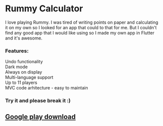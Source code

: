 # Rummy Calculator

I love playing Rummy. I was tired of writing points on paper and calculating it on my own so I looked for an app that could to that for me. But I couldn't find any good app that I would like using so I made my own app in Flutter and it's awesome.

### Features:

Undo functionality  
Dark mode  
Always on display  
Multi-language support  
Up to 11 players  
MVC code arhitecture - easy to maintain  

### Try it and please break it :)
## [Google play download](https://play.google.com/store/apps/details?id=fm.developer.rummy.calculator "Best app ever")

